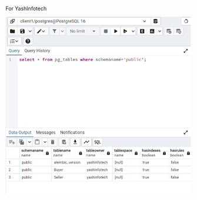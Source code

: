 For YashInfotech

![resulting output in pgadmin4](https://github.com/Tatwansh/FastAPIProject1/blob/master/visuals/show_tables.png)
